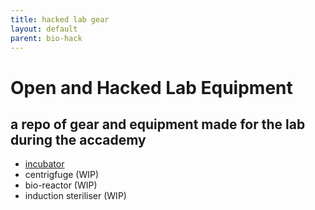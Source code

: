 ```yaml
--- 
title: hacked lab gear
layout: default
parent: bio-hack
---
```


# Open and Hacked Lab Equipment
## a repo of gear and equipment made for the lab during the accademy  

- [incubator](incubator)
- centrigfuge (WIP)
- bio-reactor (WIP)
- induction steriliser (WIP)